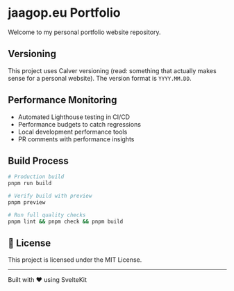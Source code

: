 # jaagop.eu Portfolio

Welcome to my personal portfolio website repository.

## Versioning

This project uses Calver versioning (read: something that actually makes sense for a personal website). The version format is `YYYY.MM.DD`.

## Performance Monitoring

- Automated Lighthouse testing in CI/CD
- Performance budgets to catch regressions
- Local development performance tools
- PR comments with performance insights

## Build Process

```bash
# Production build
pnpm run build

# Verify build with preview
pnpm preview

# Run full quality checks
pnpm lint && pnpm check && pnpm build
```

## 📄 License

This project is licensed under the MIT License.

---

Built with ❤️ using SvelteKit
